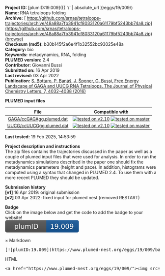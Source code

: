 **Project ID:** [plumID:19.009]({{ '/' | absolute_url }}eggs/19/009/)  
**Name:**  RNA tetraloops folding  
**Archive:** [ https://github.com/srnas/tetraloops-trajectories/archive/48a88a7fb3941cf8033120a61179bf5243bb74a8.zip](https://github.com/srnas/tetraloops-trajectories/archive/48a88a7fb3941cf8033120a61179bf5243bb74a8.zip) [(browse)](https://github.com/srnas/tetraloops-trajectories/tree/48a88a7fb3941cf8033120a61179bf5243bb74a8)  
**Checksum (md5):** b30b145f2a6e4f1b32552bc93025e48a  
**Category:**  bio  
**Keywords:**  metadynamics, RNA, folding  
**PLUMED version:**  2.4  
**Contributor:**  Giovanni Bussi  
**Submitted on:** 16 Apr 2019  
**Last revised:** 03 Apr 2022  
**Publication:** [S. Bottaro, P. Banáš, J. Šponer, G. Bussi, Free Energy Landscape of GAGA and UUCG RNA Tetraloops. The Journal of Physical Chemistry Letters. 7, 4032–4038 (2016)](http://dx.doi.org/10.1021/acs.jpclett.6b01905)  
  
**PLUMED input files**  
  
| File     | Compatible with |  
|:--------:|:--------:|  
| [GAGA/ccGAGAgg.plumed.dat](./data/GAGA/ccGAGAgg.plumed.dat.md) |  [![tested on v2.10](https://img.shields.io/badge/v2.10-passing-green.svg)](data/GAGA/ccGAGAgg.plumed.dat.plumed.stderr) [![tested on master](https://img.shields.io/badge/master-passing-green.svg)](data/GAGA/ccGAGAgg.plumed.dat.plumed_master.stderr) |  
| [UUCG/ccUUCGgg.plumed.dat](./data/UUCG/ccUUCGgg.plumed.dat.md) |  [![tested on v2.10](https://img.shields.io/badge/v2.10-passing-green.svg)](data/UUCG/ccUUCGgg.plumed.dat.plumed.stderr) [![tested on master](https://img.shields.io/badge/master-passing-green.svg)](data/UUCG/ccUUCGgg.plumed.dat.plumed_master.stderr) |  
  
**Last tested:**  19 Feb 2025, 14:53:59
  
**Project description and instructions**  
The zip files contains the trajectories discussed in the paper as well as a couple of plumed input files that were used for analysis. In order to run the metadynamics simulations described in the paper one should fix the metadynamics parameters (height and pace). In addition, histograms were computed using a syntax that changed in PLUMED 2.4. To use them with a more recent PLUMED they should be updated.

  
**Submission history**  
**[v1]** 16 Apr 2019: original submission  
**[v2]** 03 Apr 2022: fixed input for plumed nest (removed RESTART)  
  
**Badge**  
Click on the image below and get the code to add the badge to your website!  
<img src="./badge.svg" alt="plumeDnest:19.009" id="myBtn" class="badge">
<div id="myModal" class="modal">
  <div class="modal-content">
    <span class="close">&times;</span>
    Markdown<pre>[![plumID:19.009](https://www.plumed-nest.org/eggs/19/009/badge.svg)](https://www.plumed-nest.org/eggs/19/009/)</pre>
    HTML<pre>&lt;a href="https://www.plumed-nest.org/eggs/19/009/"&gt;&lt;img src="https://www.plumed-nest.org/eggs/19/009/badge.svg" alt="plumID:19.009"&gt;&lt;/a&gt;</pre>
  </div>
</div>
